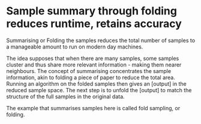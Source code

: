 # Sample summary through folding reduces runtime, retains accuracy

Summarising or Folding the samples reduces the total number of samples to a manageable amount to run on modern day machines.

The idea supposes that when there are many samples, some samples cluster and thus share more relevant information - making them nearer neighbours. The concept of summarising concentrates the sample information, akin to folding a piece of paper to reduce the total area. Running an algorithm on the folded samples then gives an [output] in the reduced sample space. The next step is to unfold the [output] to match the structure of the full samples in the original data.

The example that summarises samples here is called fold sampling, or folding.
